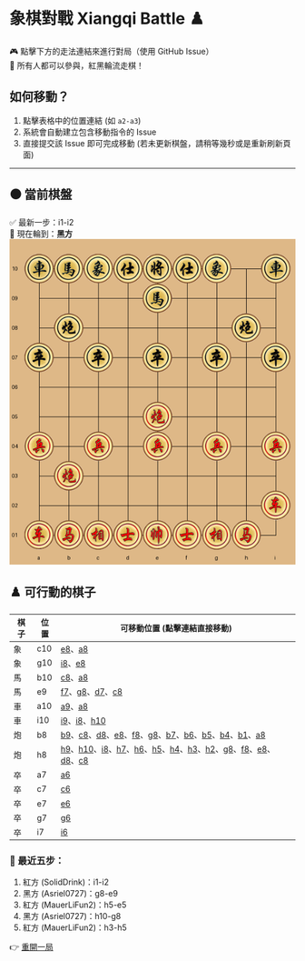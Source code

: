 # 象棋對戰 Xiangqi Battle ♟️

🎮 點擊下方的走法連結來進行對局（使用 GitHub Issue）  
👥 所有人都可以參與，紅黑輪流走棋！

## 如何移動？
1. 點擊表格中的位置連結 (如 `a2-a3`)
2. 系統會自動建立包含移動指令的 Issue
3. 直接提交該 Issue 即可完成移動  (若未更新棋盤，請稍等幾秒或是重新刷新頁面)

---

## ⚫️ 當前棋盤


✅ 最新一步：i1-i2  
🎯 現在輪到：**黑方**  
![current board](https://raw.githubusercontent.com/Asriel0727/xiangqi-battle/main/images/board/board_20250612140423.png?20250612140423)  

## ♟️ 可行動的棋子

| 棋子 | 位置 | 可移動位置 (點擊連結直接移動) |
|------|------|-----------------------------|
| 象 | c10 | [e8](https://github.com/Asriel0727/xiangqi-battle/issues/new?title=xiangqi%7Cmove%7Cc10-e8%7Cgame001&body=請勿修改標題,直接提交即可)、[a8](https://github.com/Asriel0727/xiangqi-battle/issues/new?title=xiangqi%7Cmove%7Cc10-a8%7Cgame001&body=請勿修改標題,直接提交即可) |
| 象 | g10 | [i8](https://github.com/Asriel0727/xiangqi-battle/issues/new?title=xiangqi%7Cmove%7Cg10-i8%7Cgame001&body=請勿修改標題,直接提交即可)、[e8](https://github.com/Asriel0727/xiangqi-battle/issues/new?title=xiangqi%7Cmove%7Cg10-e8%7Cgame001&body=請勿修改標題,直接提交即可) |
| 馬 | b10 | [c8](https://github.com/Asriel0727/xiangqi-battle/issues/new?title=xiangqi%7Cmove%7Cb10-c8%7Cgame001&body=請勿修改標題,直接提交即可)、[a8](https://github.com/Asriel0727/xiangqi-battle/issues/new?title=xiangqi%7Cmove%7Cb10-a8%7Cgame001&body=請勿修改標題,直接提交即可) |
| 馬 | e9 | [f7](https://github.com/Asriel0727/xiangqi-battle/issues/new?title=xiangqi%7Cmove%7Ce9-f7%7Cgame001&body=請勿修改標題,直接提交即可)、[g8](https://github.com/Asriel0727/xiangqi-battle/issues/new?title=xiangqi%7Cmove%7Ce9-g8%7Cgame001&body=請勿修改標題,直接提交即可)、[d7](https://github.com/Asriel0727/xiangqi-battle/issues/new?title=xiangqi%7Cmove%7Ce9-d7%7Cgame001&body=請勿修改標題,直接提交即可)、[c8](https://github.com/Asriel0727/xiangqi-battle/issues/new?title=xiangqi%7Cmove%7Ce9-c8%7Cgame001&body=請勿修改標題,直接提交即可) |
| 車 | a10 | [a9](https://github.com/Asriel0727/xiangqi-battle/issues/new?title=xiangqi%7Cmove%7Ca10-a9%7Cgame001&body=請勿修改標題,直接提交即可)、[a8](https://github.com/Asriel0727/xiangqi-battle/issues/new?title=xiangqi%7Cmove%7Ca10-a8%7Cgame001&body=請勿修改標題,直接提交即可) |
| 車 | i10 | [i9](https://github.com/Asriel0727/xiangqi-battle/issues/new?title=xiangqi%7Cmove%7Ci10-i9%7Cgame001&body=請勿修改標題,直接提交即可)、[i8](https://github.com/Asriel0727/xiangqi-battle/issues/new?title=xiangqi%7Cmove%7Ci10-i8%7Cgame001&body=請勿修改標題,直接提交即可)、[h10](https://github.com/Asriel0727/xiangqi-battle/issues/new?title=xiangqi%7Cmove%7Ci10-h10%7Cgame001&body=請勿修改標題,直接提交即可) |
| 炮 | b8 | [b9](https://github.com/Asriel0727/xiangqi-battle/issues/new?title=xiangqi%7Cmove%7Cb8-b9%7Cgame001&body=請勿修改標題,直接提交即可)、[c8](https://github.com/Asriel0727/xiangqi-battle/issues/new?title=xiangqi%7Cmove%7Cb8-c8%7Cgame001&body=請勿修改標題,直接提交即可)、[d8](https://github.com/Asriel0727/xiangqi-battle/issues/new?title=xiangqi%7Cmove%7Cb8-d8%7Cgame001&body=請勿修改標題,直接提交即可)、[e8](https://github.com/Asriel0727/xiangqi-battle/issues/new?title=xiangqi%7Cmove%7Cb8-e8%7Cgame001&body=請勿修改標題,直接提交即可)、[f8](https://github.com/Asriel0727/xiangqi-battle/issues/new?title=xiangqi%7Cmove%7Cb8-f8%7Cgame001&body=請勿修改標題,直接提交即可)、[g8](https://github.com/Asriel0727/xiangqi-battle/issues/new?title=xiangqi%7Cmove%7Cb8-g8%7Cgame001&body=請勿修改標題,直接提交即可)、[b7](https://github.com/Asriel0727/xiangqi-battle/issues/new?title=xiangqi%7Cmove%7Cb8-b7%7Cgame001&body=請勿修改標題,直接提交即可)、[b6](https://github.com/Asriel0727/xiangqi-battle/issues/new?title=xiangqi%7Cmove%7Cb8-b6%7Cgame001&body=請勿修改標題,直接提交即可)、[b5](https://github.com/Asriel0727/xiangqi-battle/issues/new?title=xiangqi%7Cmove%7Cb8-b5%7Cgame001&body=請勿修改標題,直接提交即可)、[b4](https://github.com/Asriel0727/xiangqi-battle/issues/new?title=xiangqi%7Cmove%7Cb8-b4%7Cgame001&body=請勿修改標題,直接提交即可)、[b1](https://github.com/Asriel0727/xiangqi-battle/issues/new?title=xiangqi%7Cmove%7Cb8-b1%7Cgame001&body=請勿修改標題,直接提交即可)、[a8](https://github.com/Asriel0727/xiangqi-battle/issues/new?title=xiangqi%7Cmove%7Cb8-a8%7Cgame001&body=請勿修改標題,直接提交即可) |
| 炮 | h8 | [h9](https://github.com/Asriel0727/xiangqi-battle/issues/new?title=xiangqi%7Cmove%7Ch8-h9%7Cgame001&body=請勿修改標題,直接提交即可)、[h10](https://github.com/Asriel0727/xiangqi-battle/issues/new?title=xiangqi%7Cmove%7Ch8-h10%7Cgame001&body=請勿修改標題,直接提交即可)、[i8](https://github.com/Asriel0727/xiangqi-battle/issues/new?title=xiangqi%7Cmove%7Ch8-i8%7Cgame001&body=請勿修改標題,直接提交即可)、[h7](https://github.com/Asriel0727/xiangqi-battle/issues/new?title=xiangqi%7Cmove%7Ch8-h7%7Cgame001&body=請勿修改標題,直接提交即可)、[h6](https://github.com/Asriel0727/xiangqi-battle/issues/new?title=xiangqi%7Cmove%7Ch8-h6%7Cgame001&body=請勿修改標題,直接提交即可)、[h5](https://github.com/Asriel0727/xiangqi-battle/issues/new?title=xiangqi%7Cmove%7Ch8-h5%7Cgame001&body=請勿修改標題,直接提交即可)、[h4](https://github.com/Asriel0727/xiangqi-battle/issues/new?title=xiangqi%7Cmove%7Ch8-h4%7Cgame001&body=請勿修改標題,直接提交即可)、[h3](https://github.com/Asriel0727/xiangqi-battle/issues/new?title=xiangqi%7Cmove%7Ch8-h3%7Cgame001&body=請勿修改標題,直接提交即可)、[h2](https://github.com/Asriel0727/xiangqi-battle/issues/new?title=xiangqi%7Cmove%7Ch8-h2%7Cgame001&body=請勿修改標題,直接提交即可)、[g8](https://github.com/Asriel0727/xiangqi-battle/issues/new?title=xiangqi%7Cmove%7Ch8-g8%7Cgame001&body=請勿修改標題,直接提交即可)、[f8](https://github.com/Asriel0727/xiangqi-battle/issues/new?title=xiangqi%7Cmove%7Ch8-f8%7Cgame001&body=請勿修改標題,直接提交即可)、[e8](https://github.com/Asriel0727/xiangqi-battle/issues/new?title=xiangqi%7Cmove%7Ch8-e8%7Cgame001&body=請勿修改標題,直接提交即可)、[d8](https://github.com/Asriel0727/xiangqi-battle/issues/new?title=xiangqi%7Cmove%7Ch8-d8%7Cgame001&body=請勿修改標題,直接提交即可)、[c8](https://github.com/Asriel0727/xiangqi-battle/issues/new?title=xiangqi%7Cmove%7Ch8-c8%7Cgame001&body=請勿修改標題,直接提交即可) |
| 卒 | a7 | [a6](https://github.com/Asriel0727/xiangqi-battle/issues/new?title=xiangqi%7Cmove%7Ca7-a6%7Cgame001&body=請勿修改標題,直接提交即可) |
| 卒 | c7 | [c6](https://github.com/Asriel0727/xiangqi-battle/issues/new?title=xiangqi%7Cmove%7Cc7-c6%7Cgame001&body=請勿修改標題,直接提交即可) |
| 卒 | e7 | [e6](https://github.com/Asriel0727/xiangqi-battle/issues/new?title=xiangqi%7Cmove%7Ce7-e6%7Cgame001&body=請勿修改標題,直接提交即可) |
| 卒 | g7 | [g6](https://github.com/Asriel0727/xiangqi-battle/issues/new?title=xiangqi%7Cmove%7Cg7-g6%7Cgame001&body=請勿修改標題,直接提交即可) |
| 卒 | i7 | [i6](https://github.com/Asriel0727/xiangqi-battle/issues/new?title=xiangqi%7Cmove%7Ci7-i6%7Cgame001&body=請勿修改標題,直接提交即可) |
  

### 📜 最近五步：

1. 紅方 (SolidDrink)：i1-i2
2. 黑方 (Asriel0727)：g8-e9
3. 紅方 (MauerLiFun2)：h5-e5
4. 黑方 (Asriel0727)：h10-g8
5. 紅方 (MauerLiFun2)：h3-h5
  

👉 [重開一局](https://github.com/Asriel0727/xiangqi-battle/issues/new?title=xiangqi|chess|new|game001&body=請勿修改標題,直接提交即可)
